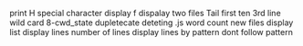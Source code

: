 print H
special character
display f
dispalay two files
Tail
first ten
3rd line
wild card
8-cwd_state
dupletecate
deteting .js
word count
new files
display list
display lines
number of lines
display lines by pattern
dont follow pattern
